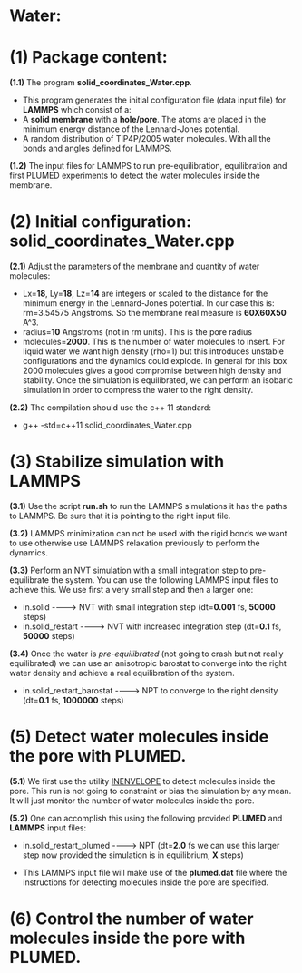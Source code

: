 # Water:

# (1) Package content:
**(1.1)** The program **solid_coordinates_Water.cpp**. 
- This program generates the initial configuration file (data input file) for **LAMMPS** which consist of a:
- A **solid membrane** with a **hole/pore**. The atoms are placed in the minimum energy distance of the Lennard-Jones potential.
- A random distribution of TIP4P/2005 water molecules. With all the bonds and angles defined for LAMMPS.

**(1.2)** The input files for LAMMPS to run pre-equilibration, equilibration and first PLUMED experiments to detect the water molecules inside the membrane.

# (2) Initial configuration: solid_coordinates_Water.cpp
**(2.1)** Adjust the parameters of the membrane and quantity of water molecules:
- Lx=**18**, Ly=**18**, Lz=**14** are integers or scaled to the distance for the minimum energy in the Lennard-Jones potential. In our case this is: rm=3.54575 Angstroms. So the membrane real measure is **60X60X50** A^3.
- radius=**10** Angstroms (not in rm units). This is the pore radius
- molecules=**2000**. This is the number of water molecules to insert. For liquid water we want high density (rho=1) but this introduces unstable configurations and the dynamics could explode. In general for this box 2000 molecules gives a good compromise between high density and stability. Once the simulation is equilibrated, we can perform an isobaric simulation in order to compress the water to the right density.

**(2.2)** The compilation should use the c++ 11 standard:

- g++ -std=c++11 solid_coordinates_Water.cpp

# (3) Stabilize simulation with LAMMPS
**(3.1)** Use the script **run.sh** to run the LAMMPS simulations it has the paths to LAMMPS. Be sure that it is pointing to the right input file.

**(3.2)** LAMMPS minimization can not be used with the rigid bonds we want to use otherwise use LAMMPS relaxation previously to perform the dynamics.

**(3.3)** Perform an NVT simulation with a small integration step to pre-equilibrate the system. You can use the following LAMMPS input files to achieve this. We use first a very small step and then a larger one:

- in.solid                    ----> NVT with small integration step (dt=**0.001** fs, **50000** steps)
- in.solid_restart            ----> NVT with increased integration step (dt=**0.1** fs, **50000** steps)

**(3.4)** Once the water is *pre-equilibrated* (not going to crash but not really equilibrated) we can use an anisotropic barostat to converge into the right water density and achieve a real equilibration of the system.

- in.solid_restart_barostat   ----> NPT to converge to the right density (dt=**0.1** fs, **1000000** steps)

# (5) Detect water molecules inside the pore with PLUMED.
**(5.1)** We first use the utility [INENVELOPE](http://plumed.github.io/doc-master/user-doc/html/_i_n_e_n_v_e_l_o_p_e.html) to detect molecules inside the pore. This run is not going to constraint or bias the simulation by any mean. It will just monitor the number of water molecules inside the pore.

**(5.2)** One can accomplish this using the following provided **PLUMED** and **LAMMPS** input files:

- in.solid_restart_plumed   ----> NPT (dt=**2.0** fs we can use this larger step now provided the simulation is in equilibrium, **X** steps)

- This LAMMPS input file will make use of the **plumed.dat** file where the instructions for detecting molecules inside the pore are specified.

# (6) Control the number of water molecules inside the pore with PLUMED.

